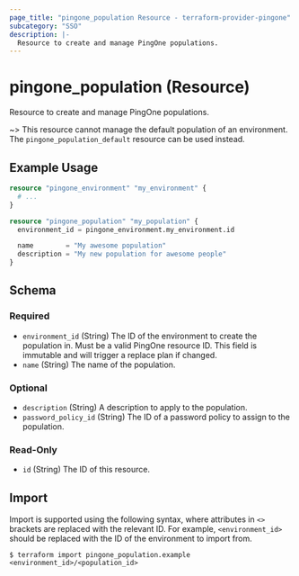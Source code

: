 ```yaml
---
page_title: "pingone_population Resource - terraform-provider-pingone"
subcategory: "SSO"
description: |-
  Resource to create and manage PingOne populations.
---
```


# pingone_population (Resource)

Resource to create and manage PingOne populations.

~> This resource cannot manage the default population of an environment.  The `pingone_population_default` resource can be used instead.

## Example Usage

```terraform
resource "pingone_environment" "my_environment" {
  # ...
}

resource "pingone_population" "my_population" {
  environment_id = pingone_environment.my_environment.id

  name        = "My awesome population"
  description = "My new population for awesome people"
}
```

<!-- schema generated by tfplugindocs -->
## Schema

### Required

- `environment_id` (String) The ID of the environment to create the population in.  Must be a valid PingOne resource ID.  This field is immutable and will trigger a replace plan if changed.
- `name` (String) The name of the population.

### Optional

- `description` (String) A description to apply to the population.
- `password_policy_id` (String) The ID of a password policy to assign to the population.

### Read-Only

- `id` (String) The ID of this resource.

## Import

Import is supported using the following syntax, where attributes in `<>` brackets are replaced with the relevant ID.  For example, `<environment_id>` should be replaced with the ID of the environment to import from.

```shell
$ terraform import pingone_population.example <environment_id>/<population_id>
```
